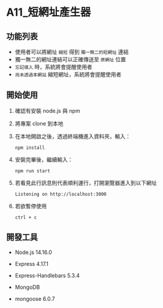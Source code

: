 # A11_短網址產生器 

## 功能列表
- 使用者可以將網址 `縮短` 得到 `獨一無二的短網址` 連結
- 獨一無二的網址連結可以正確傳送至 `原網址` 位置
- `忘記填入` 時，系統將會提醒使用者
- `尚未透過本網站` 縮短網址，系統將會提醒使用者


## 開始使用
1. 確認有安裝 node.js 與 npm
2. 將專案 clone 到本地
3. 在本地開啟之後，透過終端機進入資料夾，輸入：

   ```
   npm install
   ```
   
4. 安裝完畢後，繼續輸入：

   ```
   npm run start
   ```

5. 若看見此行訊息則代表順利運行，打開瀏覽器進入到以下網址

   ```
   Listening on http://localhost:3000
   ```

6. 若欲暫停使用

   ```
   ctrl + c
   ```


## 開發工具

- Node.js 14.16.0
- Express 4.17.1
- Express-Handlebars 5.3.4

- MongoDB
- mongoose 6.0.7

